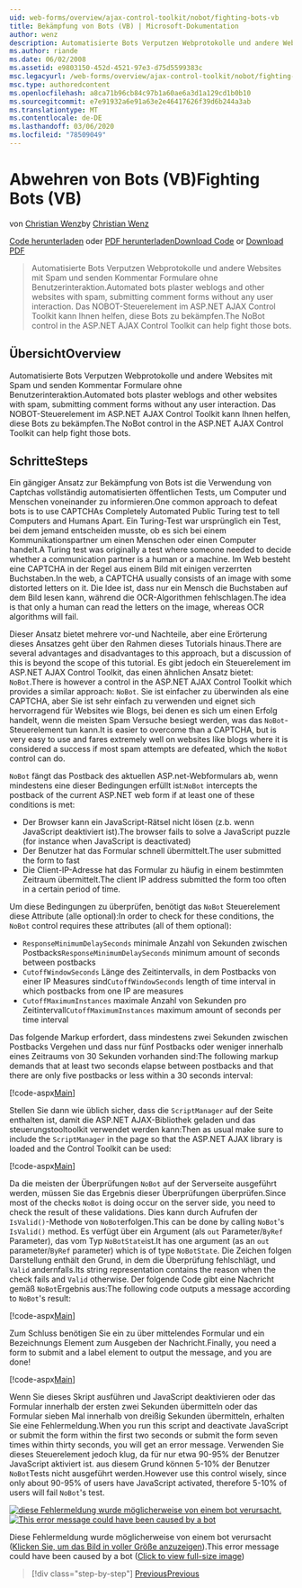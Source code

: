```yaml
---
uid: web-forms/overview/ajax-control-toolkit/nobot/fighting-bots-vb
title: Bekämpfung von Bots (VB) | Microsoft-Dokumentation
author: wenz
description: Automatisierte Bots Verputzen Webprotokolle und andere Websites mit Spam und senden Kommentar Formulare ohne Benutzerinteraktion. Das NOBOT-Steuerelement im ASP.NET AJAX-con...
ms.author: riande
ms.date: 06/02/2008
ms.assetid: e9803150-452d-4521-97e3-d75d5599383c
msc.legacyurl: /web-forms/overview/ajax-control-toolkit/nobot/fighting-bots-vb
msc.type: authoredcontent
ms.openlocfilehash: a8ca71b96cb84c97b1a60ae6a3d1a129cd1b0b10
ms.sourcegitcommit: e7e91932a6e91a63e2e46417626f39d6b244a3ab
ms.translationtype: MT
ms.contentlocale: de-DE
ms.lasthandoff: 03/06/2020
ms.locfileid: "78509049"
---
```

# <a name="fighting-bots-vb"></a><span data-ttu-id="07907-104">Abwehren von Bots (VB)</span><span class="sxs-lookup"><span data-stu-id="07907-104">Fighting Bots (VB)</span></span>

<span data-ttu-id="07907-105">von [Christian Wenz](https://github.com/wenz)</span><span class="sxs-lookup"><span data-stu-id="07907-105">by [Christian Wenz](https://github.com/wenz)</span></span>

<span data-ttu-id="07907-106">[Code herunterladen](https://download.microsoft.com/download/9/3/f/93f8daea-bebd-4821-833b-95205389c7d0/NoBot0.vb.zip) oder [PDF herunterladen](https://download.microsoft.com/download/b/6/a/b6ae89ee-df69-4c87-9bfb-ad1eb2b23373/nobot0VB.pdf)</span><span class="sxs-lookup"><span data-stu-id="07907-106">[Download Code](https://download.microsoft.com/download/9/3/f/93f8daea-bebd-4821-833b-95205389c7d0/NoBot0.vb.zip) or [Download PDF](https://download.microsoft.com/download/b/6/a/b6ae89ee-df69-4c87-9bfb-ad1eb2b23373/nobot0VB.pdf)</span></span>

> <span data-ttu-id="07907-107">Automatisierte Bots Verputzen Webprotokolle und andere Websites mit Spam und senden Kommentar Formulare ohne Benutzerinteraktion.</span><span class="sxs-lookup"><span data-stu-id="07907-107">Automated bots plaster weblogs and other websites with spam, submitting comment forms without any user interaction.</span></span> <span data-ttu-id="07907-108">Das NOBOT-Steuerelement im ASP.NET AJAX Control Toolkit kann Ihnen helfen, diese Bots zu bekämpfen.</span><span class="sxs-lookup"><span data-stu-id="07907-108">The NoBot control in the ASP.NET AJAX Control Toolkit can help fight those bots.</span></span>

## <a name="overview"></a><span data-ttu-id="07907-109">Übersicht</span><span class="sxs-lookup"><span data-stu-id="07907-109">Overview</span></span>

<span data-ttu-id="07907-110">Automatisierte Bots Verputzen Webprotokolle und andere Websites mit Spam und senden Kommentar Formulare ohne Benutzerinteraktion.</span><span class="sxs-lookup"><span data-stu-id="07907-110">Automated bots plaster weblogs and other websites with spam, submitting comment forms without any user interaction.</span></span> <span data-ttu-id="07907-111">Das NOBOT-Steuerelement im ASP.NET AJAX Control Toolkit kann Ihnen helfen, diese Bots zu bekämpfen.</span><span class="sxs-lookup"><span data-stu-id="07907-111">The NoBot control in the ASP.NET AJAX Control Toolkit can help fight those bots.</span></span>

## <a name="steps"></a><span data-ttu-id="07907-112">Schritte</span><span class="sxs-lookup"><span data-stu-id="07907-112">Steps</span></span>

<span data-ttu-id="07907-113">Ein gängiger Ansatz zur Bekämpfung von Bots ist die Verwendung von Captchas vollständig automatisierten öffentlichen Tests, um Computer und Menschen voneinander zu informieren.</span><span class="sxs-lookup"><span data-stu-id="07907-113">One common approach to defeat bots is to use CAPTCHAs Completely Automated Public Turing test to tell Computers and Humans Apart.</span></span> <span data-ttu-id="07907-114">Ein Turing-Test war ursprünglich ein Test, bei dem jemand entscheiden musste, ob es sich bei einem Kommunikationspartner um einen Menschen oder einen Computer handelt.</span><span class="sxs-lookup"><span data-stu-id="07907-114">A Turing test was originally a test where someone needed to decide whether a communication partner is a human or a machine.</span></span> <span data-ttu-id="07907-115">Im Web besteht eine CAPTCHA in der Regel aus einem Bild mit einigen verzerrten Buchstaben.</span><span class="sxs-lookup"><span data-stu-id="07907-115">In the web, a CAPTCHA usually consists of an image with some distorted letters on it.</span></span> <span data-ttu-id="07907-116">Die Idee ist, dass nur ein Mensch die Buchstaben auf dem Bild lesen kann, während die OCR-Algorithmen fehlschlagen.</span><span class="sxs-lookup"><span data-stu-id="07907-116">The idea is that only a human can read the letters on the image, whereas OCR algorithms will fail.</span></span>

<span data-ttu-id="07907-117">Dieser Ansatz bietet mehrere vor-und Nachteile, aber eine Erörterung dieses Ansatzes geht über den Rahmen dieses Tutorials hinaus.</span><span class="sxs-lookup"><span data-stu-id="07907-117">There are several advantages and disadvantages to this approach, but a discussion of this is beyond the scope of this tutorial.</span></span> <span data-ttu-id="07907-118">Es gibt jedoch ein Steuerelement im ASP.NET AJAX Control Toolkit, das einen ähnlichen Ansatz bietet: `NoBot`.</span><span class="sxs-lookup"><span data-stu-id="07907-118">There is however a control in the ASP.NET AJAX Control Toolkit which provides a similar approach: `NoBot`.</span></span> <span data-ttu-id="07907-119">Sie ist einfacher zu überwinden als eine CAPTCHA, aber Sie ist sehr einfach zu verwenden und eignet sich hervorragend für Websites wie Blogs, bei denen es sich um einen Erfolg handelt, wenn die meisten Spam Versuche besiegt werden, was das `NoBot`-Steuerelement tun kann.</span><span class="sxs-lookup"><span data-stu-id="07907-119">It is easier to overcome than a CAPTCHA, but is very easy to use and fares extremely well on websites like blogs where it is considered a success if most spam attempts are defeated, which the `NoBot` control can do.</span></span>

<span data-ttu-id="07907-120">`NoBot` fängt das Postback des aktuellen ASP.net-Webformulars ab, wenn mindestens eine dieser Bedingungen erfüllt ist:</span><span class="sxs-lookup"><span data-stu-id="07907-120">`NoBot` intercepts the postback of the current ASP.NET web form if at least one of these conditions is met:</span></span>

- <span data-ttu-id="07907-121">Der Browser kann ein JavaScript-Rätsel nicht lösen (z.b. wenn JavaScript deaktiviert ist).</span><span class="sxs-lookup"><span data-stu-id="07907-121">The browser fails to solve a JavaScript puzzle (for instance when JavaScript is deactivated)</span></span>
- <span data-ttu-id="07907-122">Der Benutzer hat das Formular schnell übermittelt.</span><span class="sxs-lookup"><span data-stu-id="07907-122">The user submitted the form to fast</span></span>
- <span data-ttu-id="07907-123">Die Client-IP-Adresse hat das Formular zu häufig in einem bestimmten Zeitraum übermittelt.</span><span class="sxs-lookup"><span data-stu-id="07907-123">The client IP address submitted the form too often in a certain period of time.</span></span>

<span data-ttu-id="07907-124">Um diese Bedingungen zu überprüfen, benötigt das `NoBot` Steuerelement diese Attribute (alle optional):</span><span class="sxs-lookup"><span data-stu-id="07907-124">In order to check for these conditions, the `NoBot` control requires these attributes (all of them optional):</span></span>

- <span data-ttu-id="07907-125">`ResponseMinimumDelaySeconds` minimale Anzahl von Sekunden zwischen Postbacks</span><span class="sxs-lookup"><span data-stu-id="07907-125">`ResponseMinimumDelaySeconds` minimum amount of seconds between postbacks</span></span>
- <span data-ttu-id="07907-126">`CutoffWindowSeconds` Länge des Zeitintervalls, in dem Postbacks von einer IP Measures sind</span><span class="sxs-lookup"><span data-stu-id="07907-126">`CutoffWindowSeconds` length of time interval in which postbacks from one IP are measures</span></span>
- <span data-ttu-id="07907-127">`CutoffMaximumInstances` maximale Anzahl von Sekunden pro Zeitintervall</span><span class="sxs-lookup"><span data-stu-id="07907-127">`CutoffMaximumInstances` maximum amount of seconds per time interval</span></span>

<span data-ttu-id="07907-128">Das folgende Markup erfordert, dass mindestens zwei Sekunden zwischen Postbacks Vergehen und dass nur fünf Postbacks oder weniger innerhalb eines Zeitraums von 30 Sekunden vorhanden sind:</span><span class="sxs-lookup"><span data-stu-id="07907-128">The following markup demands that at least two seconds elapse between postbacks and that there are only five postbacks or less within a 30 seconds interval:</span></span>

[!code-aspx[Main](fighting-bots-vb/samples/sample1.aspx)]

<span data-ttu-id="07907-129">Stellen Sie dann wie üblich sicher, dass die `ScriptManager` auf der Seite enthalten ist, damit die ASP.NET AJAX-Bibliothek geladen und das steuerungstooltoolkit verwendet werden kann:</span><span class="sxs-lookup"><span data-stu-id="07907-129">Then as usual make sure to include the `ScriptManager` in the page so that the ASP.NET AJAX library is loaded and the Control Toolkit can be used:</span></span>

[!code-aspx[Main](fighting-bots-vb/samples/sample2.aspx)]

<span data-ttu-id="07907-130">Da die meisten der Überprüfungen `NoBot` auf der Serverseite ausgeführt werden, müssen Sie das Ergebnis dieser Überprüfungen überprüfen.</span><span class="sxs-lookup"><span data-stu-id="07907-130">Since most of the checks `NoBot` is doing occur on the server side, you need to check the result of these validations.</span></span> <span data-ttu-id="07907-131">Dies kann durch Aufrufen der `IsValid()`-Methode von `NoBot`erfolgen.</span><span class="sxs-lookup"><span data-stu-id="07907-131">This can be done by calling `NoBot`'s `IsValid()` method.</span></span> <span data-ttu-id="07907-132">Es verfügt über ein Argument (als `out` Parameter/`ByRef` Parameter), das vom Typ `NoBotState`ist.</span><span class="sxs-lookup"><span data-stu-id="07907-132">It has one argument (as an `out` parameter/`ByRef` parameter) which is of type `NoBotState`.</span></span> <span data-ttu-id="07907-133">Die Zeichen folgen Darstellung enthält den Grund, in dem die Überprüfung fehlschlägt, und `Valid` andernfalls.</span><span class="sxs-lookup"><span data-stu-id="07907-133">Its string representation contains the reason when the check fails and `Valid` otherwise.</span></span> <span data-ttu-id="07907-134">Der folgende Code gibt eine Nachricht gemäß `NoBot`Ergebnis aus:</span><span class="sxs-lookup"><span data-stu-id="07907-134">The following code outputs a message according to `NoBot`'s result:</span></span>

[!code-aspx[Main](fighting-bots-vb/samples/sample3.aspx)]

<span data-ttu-id="07907-135">Zum Schluss benötigen Sie ein zu über mittelendes Formular und ein Bezeichnungs Element zum Ausgeben der Nachricht.</span><span class="sxs-lookup"><span data-stu-id="07907-135">Finally, you need a form to submit and a label element to output the message, and you are done!</span></span>

[!code-aspx[Main](fighting-bots-vb/samples/sample4.aspx)]

<span data-ttu-id="07907-136">Wenn Sie dieses Skript ausführen und JavaScript deaktivieren oder das Formular innerhalb der ersten zwei Sekunden übermitteln oder das Formular sieben Mal innerhalb von dreißig Sekunden übermitteln, erhalten Sie eine Fehlermeldung.</span><span class="sxs-lookup"><span data-stu-id="07907-136">When you run this script and deactivate JavaScript or submit the form within the first two seconds or submit the form seven times within thirty seconds, you will get an error message.</span></span> <span data-ttu-id="07907-137">Verwenden Sie dieses Steuerelement jedoch klug, da für nur etwa 90-95% der Benutzer JavaScript aktiviert ist. aus diesem Grund können 5-10% der Benutzer `NoBot`Tests nicht ausgeführt werden.</span><span class="sxs-lookup"><span data-stu-id="07907-137">However use this control wisely, since only about 90-95% of users have JavaScript activated, therefore 5-10% of users will fail `NoBot`'s test.</span></span>

<span data-ttu-id="07907-138">[![diese Fehlermeldung wurde möglicherweise von einem bot verursacht.](fighting-bots-vb/_static/image2.png)](fighting-bots-vb/_static/image1.png)</span><span class="sxs-lookup"><span data-stu-id="07907-138">[![This error message could have been caused by a bot](fighting-bots-vb/_static/image2.png)](fighting-bots-vb/_static/image1.png)</span></span>

<span data-ttu-id="07907-139">Diese Fehlermeldung wurde möglicherweise von einem bot verursacht ([Klicken Sie, um das Bild in voller Größe anzuzeigen](fighting-bots-vb/_static/image3.png)).</span><span class="sxs-lookup"><span data-stu-id="07907-139">This error message could have been caused by a bot ([Click to view full-size image](fighting-bots-vb/_static/image3.png))</span></span>

> [!div class="step-by-step"]
> [<span data-ttu-id="07907-140">Previous</span><span class="sxs-lookup"><span data-stu-id="07907-140">Previous</span></span>](fighting-bots-cs.md)
